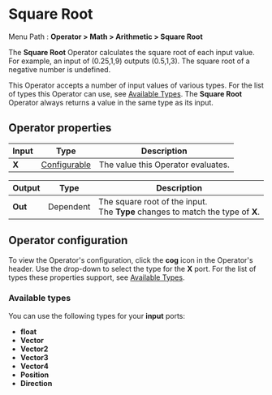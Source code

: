 # Square Root

Menu Path : **Operator > Math > Arithmetic > Square Root** 

The **Square Root** Operator calculates the square root of each input value. For example, an input of (0.25,1,9) outputs (0.5,1,3).  The square root of a negative number is undefined.

This Operator accepts a number of input values of various types. For the list of types this Operator can use, see [Available Types](#AvailableTypes). The **Square Root** Operator always returns a value in the same type as its input. 

## Operator properties

| **Input** | **Type**                                | **Description**                    |
| --------- | --------------------------------------- | ---------------------------------- |
| **X**     | [Configurable](#operator-configuration) | The value this Operator evaluates. |

| **Output** | **Type**  | **Description**                                              |
| ---------- | --------- | ------------------------------------------------------------ |
| **Out**    | Dependent | The square root of the input.<br/>The **Type** changes to match the type of **X**. |

## Operator configuration

To view the Operator's configuration, click the **cog** icon in the Operator's header. Use the drop-down to select the type for the **X** port. For the list of types these properties support, see [Available Types](#AvailableTypes).

<a name="AvailableTypes"></a>

### Available types

You can use the following types for your **input** ports:

- **float**
- **Vector**
- **Vector2**
- **Vector3**
- **Vector4**
- **Position**
- **Direction**
